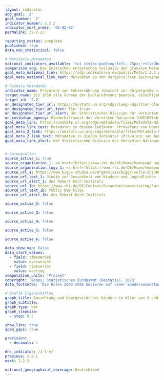 ```yaml
---
layout: indicator    
sdg_goal: '2'    
goal_number: '2'    
indicator_number: 2.2.2    
indicator_sort_order: '02-02-02'    
permalink: /2-2-2/    

reporting_status: complete    
published: true    
data_non_statistical: false    

# Nationale Metadaten    
national_indicators_available: "<ul style='padding-left: 25px;'><li>Übergewicht</li> <li> Auszehrung</li></ul>"    
comparison_sdg: Die Zeitreihen entsprechen teilweise den globalen Metadaten.    
goal_meta_national_link: https://sdg-indikatoren.de/public/Meta/2.2.2.pdf
goal_meta_national_link_text: Metadaten zu den dargestellten Zeitreihen    

# Globale Metadaten    
indicator_name: Prävalenz von Fehlernährung (Gewicht zur Körpergröße >+2 oder <-2 Standardabweichung vom Median gemäß den Standards der WHO für das Wachstum von Kindern) bei Kindern unter 5 Jahren, nach Art der Fehlernährung (Auszehrung und Übergewicht)    
target_name: Bis 2030 alle Formen der Fehlernährung beenden, einschließlich durch Erreichung der international vereinbarten Zielvorgaben in Bezug auf Wachstumshemmung und Auszehrung bei Kindern unter 5 Jahren bis 2025, und den Ernährungsbedürfnissen von heranwachsenden Mädchen, schwangeren und stillenden Frauen und älteren Menschen Rechnung tragen    
target_id: '2.2'    
un_designated_tier_url: https://unstats.un.org/sdgs/iaeg-sdgs/tier-classification/'    
un_designated_tier_url_text: Tier I</a>    
un_designated_tier_url_alert: der Statistischen Division der Vereinten Nationen    
un_custodian_agency: Kinderhilfswerk der Vereinten Nationen (UNICEF)<br>Weltgesundheitsorganisation (WHO)    
goal_meta_link: https://unstats.un.org/sdgs/metadata/files/Metadata-02-02-02a.pdf    
goal_meta_link_text: Metadaten zu diesem Indikator (Prävalenz von Übergewicht)
goal_meta_2_link: https://unstats.un.org/sdgs/metadata/files/Metadata-02-02-02b.pdf
goal_meta_2_link_text: Metadaten zu diesem Indikator (Prävalenz von Auszehrung)    
goal_meta_link_alert: der Statistischen Division der Vereinten Nationen    
    

# Datenquellen
source_active_1: true
source_organisation_1: <a href="https://www.rki.de/DE/Home/homepage_node.html" target="_blank" onclick="return confirm_alert('des Robert Koch-Instituts','De');"> Robert Koch-Institut (RKI) </a>
source_organisation_logo_1: <a href="https://www.rki.de/DE/Home/homepage_node.html" target="_blank" onclick="return confirm_alert('des Robert Koch-Instituts','De');"><img src="https://g205sdgs.github.io/sdg-indicators/public/OrgImgDe/rki.png" alt="Logo rki" style="height:60px; width:148px"/></a>
source_url_1: https://www.kiggs-studie.de/ergebnisse/kiggs-welle-2/johm.html
source_url_text_1: Studie zur Gesundheit von Kindern und Jugendlichen in Deutschland (KiGGS) – KiGGS Welle 2
source_url_alert_1: des Robert Koch-Instituts
source_url_1b: https://www.rki.de/DE/Content/Gesundheitsmonitoring/Surveydaten/Surveydaten_node.html
source_url_text_1b: Public Use Files
source_url_alert_1b: des Robert Koch-Instituts

source_active_2: false

source_active_3: false

source_active_4: false

source_active_5: false

source_active_6: false
    
data_show_map: False    
data_start_values: 
  - field: timeseries
    value: overweight
  - field: timeseries
    value: wasting    
computation_units: "Prozent"    
copyright: '&copy; Statistisches Bundesamt (Destatis), 2023'    
data_footnotes: 'Die Daten 2003-2006 basieren auf einer Sonderauswertung und sind nicht öffentlich zugänglich. <br>• Die Daten 2003-2006 sind altersstandardisierte Prävalenzen (Bevölkerungsstand: 31. Dezember 2015).'    

# Grafik Eigenschaften    
graph_title: Auszehrung und Übergewicht bei Kindern im Alter von 3 und 4 Jahren
graph_subtitle:     
graph_type: bar
graph_stepsize: 
  - step: 0.5    

show_line: true
span_gaps: true

precision:
  - decimals: 1    

dns_indicator: /3-1-e/
previous: 2-2-1    
next: 2-2-3    

national_geographical_coverage: Deutschland    
---
```


<span></span>